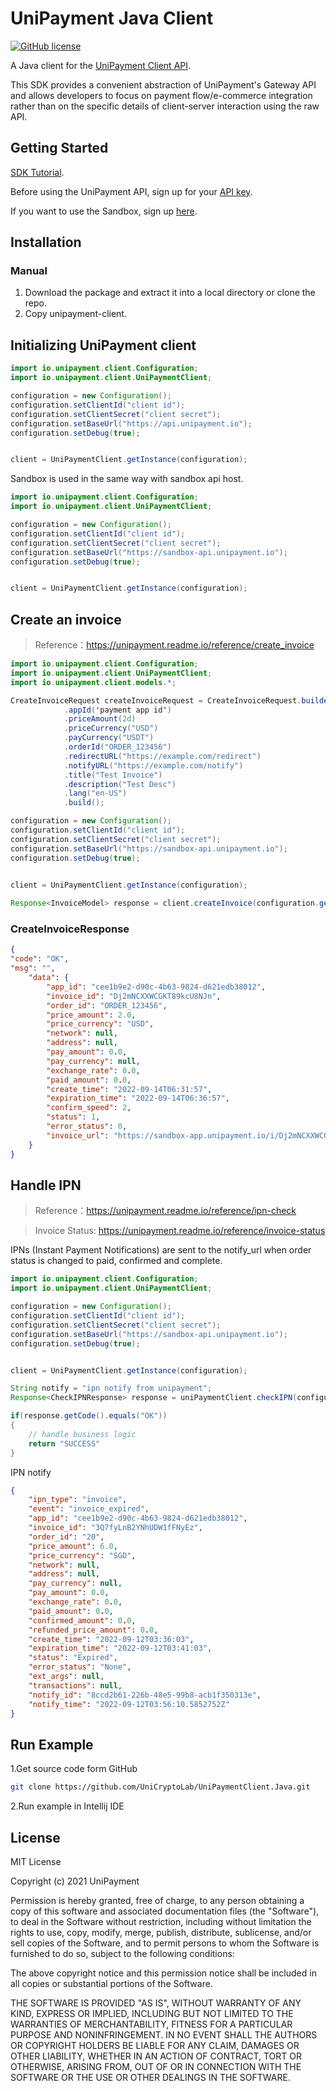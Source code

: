 # UniPayment Java Client
[![GitHub license](https://img.shields.io/badge/license-MIT-blue.svg?style=flat-square)](https://github.com/UniCryptoLab/UniPaymentClient.Python/blob/main/UniPaymentClient/LICENSE.txt)

A Java client for the [UniPayment Client API](https://unipayment.readme.io/reference/overview).  

This SDK provides a convenient abstraction of UniPayment's Gateway API and allows developers to focus on payment flow/e-commerce integration rather than on the specific details of client-server interaction using the raw API.


## Getting Started

[SDK Tutorial](https://unipayment.io/en/docs/sdk/tutorial/).

Before using the UniPayment API, sign up for your [API key](https://console.unipayment.io/).

If you want to use the Sandbox, sign up [here](https://sandbox-console.unipayment.io/).

## Installation

### Manual
1. Download the package and extract it into a local directory or clone the repo.
2. Copy unipayment-client.


## Initializing UniPayment client
```Java
import io.unipayment.client.Configuration;
import io.unipayment.client.UniPaymentClient;

configuration = new Configuration();
configuration.setClientId("client id");
configuration.setClientSecret("client secret");
configuration.setBaseUrl("https://api.unipayment.io");
configuration.setDebug(true);


client = UniPaymentClient.getInstance(configuration);

```

Sandbox is used in the same way with sandbox api host.

```java
import io.unipayment.client.Configuration;
import io.unipayment.client.UniPaymentClient;

configuration = new Configuration();
configuration.setClientId("client id");
configuration.setClientSecret("client secret");
configuration.setBaseUrl("https://sandbox-api.unipayment.io");
configuration.setDebug(true);


client = UniPaymentClient.getInstance(configuration);
```

## Create an invoice
> Reference：https://unipayment.readme.io/reference/create_invoice

```java
import io.unipayment.client.Configuration;
import io.unipayment.client.UniPaymentClient;
import io.unipayment.client.models.*;

CreateInvoiceRequest createInvoiceRequest = CreateInvoiceRequest.builder()
            .appId('payment app id')
            .priceAmount(2d)
            .priceCurrency("USD")
            .payCurrency("USDT")
            .orderId("ORDER_123456")
            .redirectURL("https://example.com/redirect")
            .notifyURL("https://example.com/notify")
            .title("Test Invoice")
            .description("Test Desc")
            .lang("en-US")
            .build();

configuration = new Configuration();
configuration.setClientId("client id");
configuration.setClientSecret("client secret");
configuration.setBaseUrl("https://sandbox-api.unipayment.io");
configuration.setDebug(true);


client = UniPaymentClient.getInstance(configuration);
        
Response<InvoiceModel> response = client.createInvoice(configuration.getApiVersion(), createInvoiceRequest);
```
### CreateInvoiceResponse

```json
{
"code": "OK",
"msg": "",
    "data": {
        "app_id": "cee1b9e2-d90c-4b63-9824-d621edb38012",
        "invoice_id": "Dj2mNCXXWCGKT89kcU8NJn",
        "order_id": "ORDER_123456",
        "price_amount": 2.0,
        "price_currency": "USD",
        "network": null,
        "address": null,
        "pay_amount": 0.0,
        "pay_currency": null,
        "exchange_rate": 0.0,
        "paid_amount": 0.0,
        "create_time": "2022-09-14T06:31:57",
        "expiration_time": "2022-09-14T06:36:57",
        "confirm_speed": 2,
        "status": 1,
        "error_status": 0,
        "invoice_url": "https://sandbox-app.unipayment.io/i/Dj2mNCXXWCGKT89kcU8NJn"
    }
}
```

## Handle IPN
> Reference：https://unipayment.readme.io/reference/ipn-check

> Invoice Status: https://unipayment.readme.io/reference/invoice-status

IPNs (Instant Payment Notifications) are sent to the notify_url when order status is changed to paid, confirmed and complete. 

```java
import io.unipayment.client.Configuration;
import io.unipayment.client.UniPaymentClient;

configuration = new Configuration();
configuration.setClientId("client id");
configuration.setClientSecret("client secret");
configuration.setBaseUrl("https://sandbox-api.unipayment.io");
configuration.setDebug(true);


client = UniPaymentClient.getInstance(configuration);

String notify = "ipn notify from unipayment";
Response<CheckIPNResponse> response = uniPaymentClient.checkIPN(configuration.getApiVersion(), notify);

if(response.getCode().equals("OK"))
{
    // handle business logic
    return "SUCCESS"
}
```

IPN notify
``` json
{
	"ipn_type": "invoice",
	"event": "invoice_expired",
	"app_id": "cee1b9e2-d90c-4b63-9824-d621edb38012",
	"invoice_id": "3Q7fyLnB2YNhUDW1fFNyEz",
	"order_id": "20",
	"price_amount": 6.0,
	"price_currency": "SGD",
	"network": null,
	"address": null,
	"pay_currency": null,
	"pay_amount": 0.0,
	"exchange_rate": 0.0,
	"paid_amount": 0.0,
	"confirmed_amount": 0.0,
	"refunded_price_amount": 0.0,
	"create_time": "2022-09-12T03:36:03",
	"expiration_time": "2022-09-12T03:41:03",
	"status": "Expired",
	"error_status": "None",
	"ext_args": null,
	"transactions": null,
	"notify_id": "8ccd2b61-226b-48e5-99b8-acb1f350313e",
	"notify_time": "2022-09-12T03:56:10.5852752Z"
}
```

## Run Example

1.Get source code form GitHub 
``` bash
git clone https://github.com/UniCryptoLab/UniPaymentClient.Java.git
```

2.Run example in Intellij IDE


## License

MIT License

Copyright (c) 2021 UniPayment

Permission is hereby granted, free of charge, to any person obtaining a copy
of this software and associated documentation files (the "Software"), to deal
in the Software without restriction, including without limitation the rights
to use, copy, modify, merge, publish, distribute, sublicense, and/or sell
copies of the Software, and to permit persons to whom the Software is
furnished to do so, subject to the following conditions:

The above copyright notice and this permission notice shall be included in all
copies or substantial portions of the Software.

THE SOFTWARE IS PROVIDED "AS IS", WITHOUT WARRANTY OF ANY KIND, EXPRESS OR
IMPLIED, INCLUDING BUT NOT LIMITED TO THE WARRANTIES OF MERCHANTABILITY,
FITNESS FOR A PARTICULAR PURPOSE AND NONINFRINGEMENT. IN NO EVENT SHALL THE
AUTHORS OR COPYRIGHT HOLDERS BE LIABLE FOR ANY CLAIM, DAMAGES OR OTHER
LIABILITY, WHETHER IN AN ACTION OF CONTRACT, TORT OR OTHERWISE, ARISING FROM,
OUT OF OR IN CONNECTION WITH THE SOFTWARE OR THE USE OR OTHER DEALINGS IN THE
SOFTWARE.